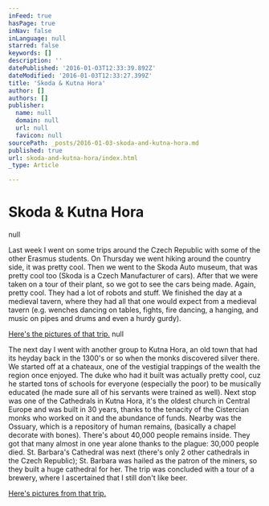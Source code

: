 ```yaml
---
inFeed: true
hasPage: true
inNav: false
inLanguage: null
starred: false
keywords: []
description: ''
datePublished: '2016-01-03T12:33:39.892Z'
dateModified: '2016-01-03T12:33:27.399Z'
title: 'Skoda & Kutna Hora'
author: []
authors: []
publisher:
  name: null
  domain: null
  url: null
  favicon: null
sourcePath: _posts/2016-01-03-skoda-and-kutna-hora.md
published: true
url: skoda-and-kutna-hora/index.html
_type: Article

---
```

# Skoda & Kutna Hora
null

Last week I went on some trips around the Czech Republic with some of the other Erasmus students. On Thursday we went hiking around the country side, it was pretty cool. Then we went to the Skoda Auto museum, that was pretty cool too (Skoda is a Czech Manufacturer of cars). After that we were taken on a tour of their plant, so we got to see the cars being made. Again, pretty cool. They had a lot of robots and stuff. We finished the day at a medieval tavern, where they had all that one would expect from a medieval tavern (e.g. wenches dancing on tables, fights, fire dancing, a hanging, and music on pipes and drums and even a hurdy gurdy). 

[Here's the pictures of that trip.][0]
null

The next day I went with another group to Kutna Hora, an old town that had its heyday back in the 1300's or so when the monks discovered silver there. We started off at a chateaux, one of the vestigial trappings of the wealth the region once enjoyed. The duke who had it built was actually pretty cool, cuz he started tons of schools for everyone (especially the poor) to be musically educated (he made sure all of his servants were trained as well). Next stop was one of the Cathedrals in Kutna Hora, it's the oldest church in Central Europe and was built in 30 years, thanks to the tenacity of the Cistercian monks who worked on it and the abundance of funds. Nearby was the Ossuary, which is a repository of human remains, (basically a chapel decorate with bones). There's about 40,000 people remains inside. They got that many almost in one year alone thanks to the plague: 30,000 people died. St. Barbara's Cathedral was next (there's only 2 other cathedrals in the Czech Republic); St. Barbara was hailed as the patron of the miners, so they built a huge cathedral for her. The trip was concluded with a tour of a brewery, where I ascertained that I still don't like beer.

[Here's pictures from that trip.][1]

[0]: https://plus.google.com/photos/+TimBryan/albums/6117197137532213521?authkey=CNGqttnvhNuAWA
[1]: https://plus.google.com/photos/102986208292839376884/albums/6117484686254712561?authkey=CLimvKrBx8jiPg
